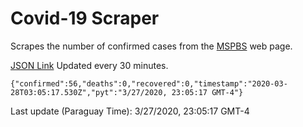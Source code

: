 # Covid-19 Scraper

Scrapes the number of confirmed cases from the [MSPBS](https://www.mspbs.gov.py/covid-19.php) web page.

[JSON Link](https://jmayalag.github.io/covid19-scrape/cases.json)
Updated every 30 minutes.
```
{"confirmed":56,"deaths":0,"recovered":0,"timestamp":"2020-03-28T03:05:17.530Z","pyt":"3/27/2020, 23:05:17 GMT-4"}
```
Last update (Paraguay Time): 3/27/2020, 23:05:17 GMT-4